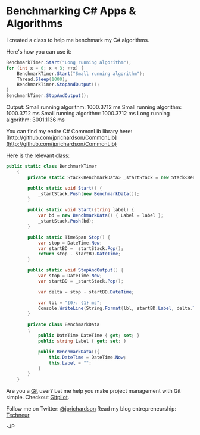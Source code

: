 <!--
author: JP Richardson
publish: Wed Aug 25 2010 16:38:39 GMT-0500 (CDT)
status: publish
type: post
link: https://procbits.wordpress.com/2010/08/25/benchmarking-c-apps-algorithms/
tags: C#
slug: 2010/08/25/benchmarking-c-apps-algorithms
-->

Benchmarking C# Apps & Algorithms
=================================

I created a class to help me benchmark my C\# algorithms.

Here's how you can use it:

```csharp
BenchmarkTimer.Start("Long running algorithm");
for (int x = 0; x < 3; ++x) {
    BenchmarkTimer.Start("Small running algorithm");
    Thread.Sleep(1000);
    BenchmarkTimer.StopAndOutput();
}
BenchmarkTimer.StopAndOutput();
```

Output: Small running algorithm: 1000.3712 ms Small running algorithm:
1000.3712 ms Small running algorithm: 1000.3712 ms Long running
algorithm: 3001.1136 ms

You can find my entire C\# CommonLib library here:
[http://github.com/jprichardson/CommonLib](http://github.com/jprichardson/CommonLib)

Here is the relevant class:

```csharp
public static class BenchmarkTimer
    {
        private static Stack<BenchmarkData> _startStack = new Stack<BenchmarkData>();

        public static void Start() {
            _startStack.Push(new BenchmarkData());
        }

        public static void Start(string label) {
            var bd = new BenchmarkData() { Label = label };
            _startStack.Push(bd);
        }

        public static TimeSpan Stop() {
            var stop = DateTime.Now;
            var startBD = _startStack.Pop();
            return stop - startBD.DateTime;
        }

        public static void StopAndOutput() {
            var stop = DateTime.Now;
            var startBD = _startStack.Pop();

            var delta = stop - startBD.DateTime;

            var lbl = "{0}: {1} ms";
            Console.WriteLine(String.Format(lbl, startBD.Label, delta.TotalMilliseconds));
        }

        private class BenchmarkData
        {
            public DateTime DateTime { get; set; }
            public string Label { get; set; }

            public BenchmarkData(){
                this.DateTime = DateTime.Now;
                this.Label = "";
            }
        }
    }
```

Are you a [Git](http://gitpilot.com) user? Let me help you make project
management with Git simple. Checkout [Gitpilot](http://gitpilot.com).

Follow me on Twitter: [@jprichardson](http://twitter.com/jprichardson)
Read my blog entrepreneurship: [Techneur](http://techneur.com)

-JP
